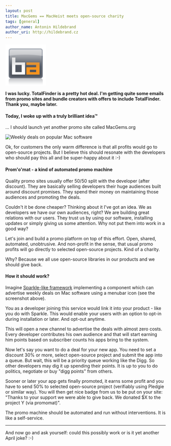 ```yaml
---
layout: post
title: MacGems == MacHeist meets open-source charity
tags: [general]
author_name: Antonin Hildebrand
author_uri: http://hildebrand.cz
---
```


<img src="/shared/img/icons/binaryage-badge-128.png" class="intro-icon"/>

**I was lucky. TotalFinder is a pretty hot deal. I'm getting quite some emails from promo sites and bundle creators with offers to include TotalFinder. Thank you, maybe later.**

#### Today, I woke up with a truly brilliant idea™

... I should launch yet another promo site called MacGems.org

<img class="clear blog-image" src="/images/macgems-mockup.png" title="Weekly deals on popular Mac software">

Ok, for customers the only warm difference is that all profits would go to open-source projects. But I believe this should resonate with the developers who should pay this all and be super-happy about it :-)

#### Prom'o'mat - a kind of automated promo machine

Quality promo sites usually offer 50/50 split with the developer (after discount). They are basically selling developers their huge audiences built around discount promises. They spend their money on maintaining those audiences and promoting the deals.

Couldn't it be done cheaper? Thinking about it I've got an idea. We as developers we have our own audiences, right? We are building great relations with our users. They trust us by using our software, installing updates or simply giving us some attention. Why not put them into work in a good way?

Let's join and build a promo platform on top of this effort. Open, shared, automated, unobtrusive. And non-profit in the sense, that usual promo profits will go directly to selected open-source projects. Kind of a charity.

Why? Because we all use open-source libraries in our products and we should give back.

#### How it should work?

Imagine [Sparkle-like framework](http://sparkle.andymatuschak.org) implementing a component which can advertise weekly deals on Mac software using a menubar icon (see the screenshot above).

You as a developer joining this service would link it into your product - like you do with Sparkle. This would enable your users with an option to opt-in during installation or later. And opt-out anytime.

This will open a new channel to advertise the deals with almost zero costs. Every developer contributes his own audience and that will start earning him points based on subscriber counts his apps bring to the system.

Now let's say you want to do a deal for your new app. You need to set a discount 30% or more, select open-source project and submit the app into a queue. But wait, this will be a priority queue working like the Digg. So other developers may dig it up spending their points. It is up to you to do politics, negotiate or buy "digg points" from others.

Sooner or later your app gets finally promoted, it earns some profit and you have to send 50% to selected open-source project (verifiably using Pledgie or similar way). You will then get nice badge from us to be put on your site: "Thanks to your support we were able to give back. We donated $X to the project Y (via promomat)".

The promo machine should be automated and run without interventions. It is like a self-service.

---

And now go and ask yourself: could this possibly work or is it yet another April joke? :-)
